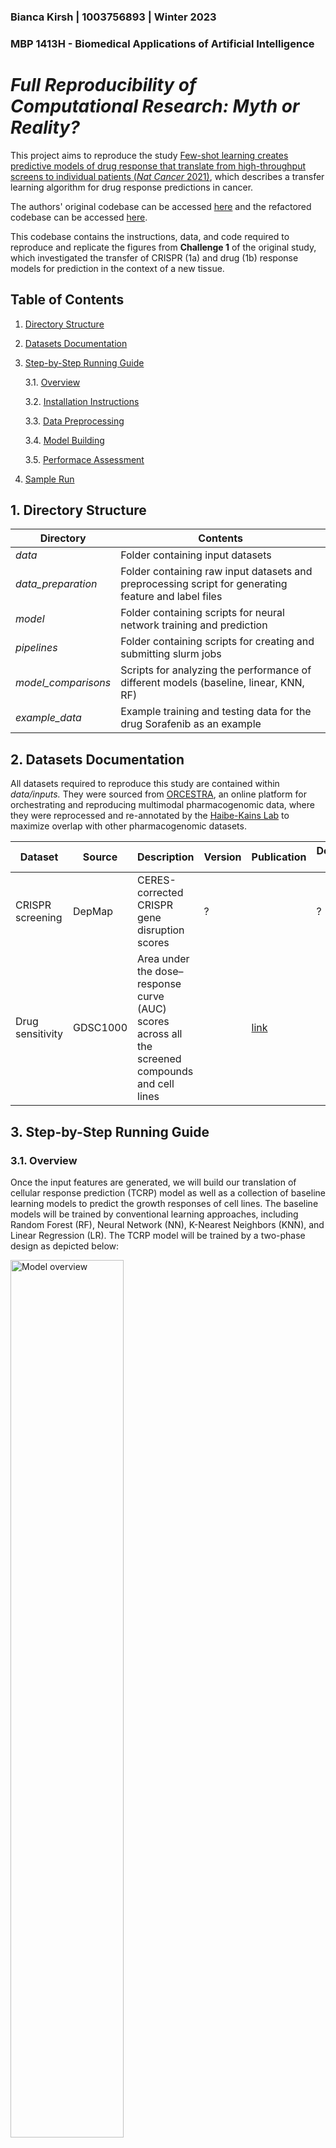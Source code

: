 ### Bianca Kirsh | 1003756893 | Winter 2023

### MBP 1413H - Biomedical Applications of Artificial Intelligence
# *Full Reproducibility of Computational Research: Myth or Reality?* 

This project aims to reproduce the study [Few-shot learning creates predictive models of drug response that translate from high-throughput screens to individual patients (*Nat Cancer* 2021)](https://www.nature.com/articles/s43018-020-00169-2#data-availability), which describes a transfer learning algorithm for drug response predictions in cancer.

The authors' original codebase can be accessed [here](https://github.com/idekerlab/TCRP/) and the refactored codebase can be accessed [here](https://github.com/shfong/tcrp-reproduce).

This codebase contains the instructions, data, and code required to reproduce and replicate the figures from **Challenge 1** of the original study, which investigated the transfer of CRISPR (1a) and drug (1b) response models for prediction in the context of a new tissue.

## Table of Contents
1. [Directory Structure](#2-directory-structure)
2. [Datasets Documentation](#3-datasets-documentation)
3. [Step-by-Step Running Guide](#5-step-by-step-running-guide)

     3.1. [Overview](#31-overview)
     
     3.2. [Installation Instructions](#32-installation-instructions)
     
     3.3. [Data Preprocessing](#33-installation-instructions)
     
     3.4. [Model Building](#34-model-building)
     
     3.5. [Performace Assessment](#35-performance-assessment)
     
6. [Sample Run](#6-sample-run)

## 1. Directory Structure

| Directory | Contents |
| ----------- | ----------- |
| *data* | Folder containing input datasets |
*data_preparation* | Folder containing raw input datasets and preprocessing script for generating feature and label files|
| *model* | Folder containing scripts for neural network training and prediction|
| *pipelines* | Folder containing scripts for creating and submitting slurm jobs|
| *model_comparisons*| Scripts for analyzing the performance of different models (baseline, linear, KNN, RF)|
|*example_data*| Example training and testing data for the drug Sorafenib as an example

## 2. Datasets Documentation
All datasets required to reproduce this study are contained within *data/inputs.* They were sourced from [ORCESTRA](https://www.orcestra.ca), an online platform for orchestrating and reproducing multimodal pharmacogenomic data, where they were reprocessed and re-annotated by the [Haibe-Kains Lab](https://bhklab.ca) to maximize overlap with other pharmacogenomic datasets.

| Dataset | Source | Description | Version | Publication | Download Link | File Name in *data_preparation/* |
| ----------- | ----------- | ----------- | ----------- | ----------- | ----------- | ----------- |
CRISPR screening | DepMap | CERES-corrected CRISPR gene disruption scores |?| | ?|
Drug sensitivity | GDSC1000 | Area under the dose–response curve (AUC) scores across all the screened compounds and cell lines||[link](https://www.cancerrxgene.org/gdsc1000/GDSC1000_WebResources//Data/suppData/TableS4B.xlsx)||

## 3. Step-by-Step Running Guide

### 3.1. Overview

Once the input features are generated, we will build our translation of cellular response prediction (TCRP) model as well as a collection of baseline learning models to predict the growth responses of cell lines. The baseline models will be trained by conventional learning approaches, including Random Forest (RF), Neural Network (NN), K-Nearest Neighbors (KNN), and Linear Regression (LR). The TCRP model will be trained by a two-phase design as depicted below:

<img src="images/Figure1_github-01.png" alt="Model overview" width="60%"/>

### 3.1. Installation Instructions

Execute this to install all the dependencies:

```pip install -r requirements.txt```
Once the raw datasets are downloaded, task-specific features and labels on which subsequent steps are dependent must be generated using the jupyter notebook *data_preparation/process_sanger_drug_cell_line.ipynb*.


**Step 1.** Edit the following variables in data_preparation/process_sanger_drug_cell_line.ipynb:

- data_dir: Absolute path to input data directory  
- exp_data_file: Absolute path to input data directory  
- mutation_data_file = data_dir + 'OmicsSomaticMutations.csv'
- cell_line_detail_file: Absolute path to
drug_target_file = data_dir + 'drug_target_list.txt'


### 4.1. Overview
**Step 1.** 

**Step 2.** Edit the following variables in *pipelines/prepare_complete_run.py*:
- run_mode: Choose between "tcrp" or "baseline"
- run_name: Specify a name for your run (e.g., "yymmdd_drug-baseline-models")
- 


```
usage: generate_MAML_job_cv.py [--run_name RUN_NAME] [--drug_list_file DRUG_LIST_FILE] [--job_id JOB_ID] [--job JOB]
                
```


------

It trains the few-shot model for a fixed number of episodes, with periodic evalution on the validation set, followed by testing on the test set.

Note that all the results reported are based on training for a fixed number of epochs, and then evaluating using the best model found using the validation set.

Please see utils/io_utils.py for all the arguments and their default values. Here are some sufficient examples:

python train.py --help will print the help for all the necessary arguments:

1. Phase I: Pretraining
In the ‘pretraining’ phase, the model is exposed to a variety of different predefined contexts, each of which is represented by numerous training samples.


### 4.2. Phase II: Few-shot Learning
In the ‘few-shot learning’ phase, the model is presented with a new context not seen previously, and further learning is performed on a small number of new samples. 

Please prepare the feature and label files for the target domain in the same folder used for pre-training. Use the option ‘-feature_dic’ to specify the name of the folder. These names can be changed in the ‘load_data’ and ‘load_data_PDTC’ functions in the util.py file. 

## 5. Sample Run

An example file, ‘Sorafenib_tissue_map.pkl’, is included in the *data/* folder. Please use option ‘-tissue_list’ to specify the file to use.
Please also prepare a ‘task list’ file to store the detailed information of each sub-task in the pre-training phase. It is a Python dictionary stored in a pickle file. The key of that dictionary is the name of the sub-task, which should be the same as the feature and label file. For example, if the sub-task is called ‘lung’, then the corresponding feature and label files should be ‘lung_Sorafenib_feature.npy’ and ‘large_Sorafenib_label.npy’, respectively. 

## 6. Model Comparisons 


## Instructions
### 1) Data Gathering
- **CRISPR gene disruption labels:** CERES-corrected single-gene disruption scores from DepMap (https://depmap.org/portal). 
- **Drug response labels:** Area under the dose-response curve (AUCs) values for all screened cell-line/drug combinations from the GDSC1000 website (https://www.cancerrxgene.org/gdsc1000/GDSC1000_WebResources//Data/suppData/TableS4B.xlsx).
- **Protein–protein interaction (PPI)  data:** Union of PathwayCommons (https://www.pathwaycommons.org/archives/PC2/v11/PathwayCommons11.All.hgnc.txt.gz) and CORUM databases
-**Drug target and pathway information:** Table S1G from the original GDSC1000 paper (https://www.cell.com/cms/10.1016/j.cell.2016.06.017/attachment/3e295c33-119c-44d7-bbf6-90bfa3c62af7/mmc2)
1) Download data from DepMap (https://depmap.org/portal/download/all/):
- Achilles Avana Public 17Q4 v2 All Files
2) Generate the transformed data with data_preparation/process_sanger_drug_cell_line.ipynb. This notebook will generate a series of pickled files and numpy compressed files that the following steps will be dependent on.

### 2) Data Preparation


### 3) Pre-Training

For the pre-training phase, please prepare the feature and label files for each task in the same folder. For the few-shot learning phase, please prepare the feature and label files for the target domain in the same folder used for pre-training. Use the option ‘-feature_dic’ to specify the name of the folder. These names can be changed in the ‘load_data’ and ‘load_data_PDTC’ functions in the util.py file. An example file, ‘Sorafenib_tissue_map.pkl’, is included in the data/ folder. Please use option ‘-tissue_list’ to specify the file to use.
Please also prepare a ‘task list’ file to store the detailed information of each sub-task in the pre-training phase. It is a Python dictionary stored in a pickle file. The key of that dictionary is the name of the sub-task, which should be the same as the feature and label file. For example, if the sub-task is called ‘lung’, then the corresponding feature and label files should be ‘lung_Sorafenib_feature.npy’ and ‘large_Sorafenib_label.npy’, respectively. 

## References

Ma J, Fong SH, Luo Y., Bakkenist CJ, Shen JP, Mourragui S, Wessels LFA, Hafner M, Sharan R, Peng J, Ideker T.  Few-shot learning creates predictive models of drug response that translate from high-throughput screens to individual patients. Nat Cancer. 2021 Feb;2(2):233-244. doi: 10.1038/s43018-020-00169-2. Epub 2021 Jan 25. PMID: 34223192 [Pubmed](https://pubmed.ncbi.nlm.nih.gov/34223192/)



